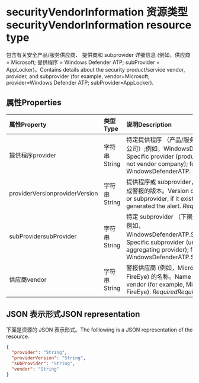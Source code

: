# <a name="securityvendorinformation-resource-type"></a><span data-ttu-id="86d65-101">securityVendorInformation 资源类型</span><span class="sxs-lookup"><span data-stu-id="86d65-101">securityVendorInformation resource type</span></span>

<span data-ttu-id="86d65-102">包含有关安全产品/服务供应商、 提供商和 subprovider 详细信息 (例如，供应商 = Microsoft; 提供程序 = Windows Defender ATP; subProvider = AppLocker)。</span><span class="sxs-lookup"><span data-stu-id="86d65-102">Contains details about the security product/service vendor, provider, and subprovider (for example, vendor=Microsoft; provider=Windows Defender ATP; subProvider=AppLocker).</span></span>

## <a name="properties"></a><span data-ttu-id="86d65-103">属性</span><span class="sxs-lookup"><span data-stu-id="86d65-103">Properties</span></span>

| <span data-ttu-id="86d65-104">属性</span><span class="sxs-lookup"><span data-stu-id="86d65-104">Property</span></span>   | <span data-ttu-id="86d65-105">类型</span><span class="sxs-lookup"><span data-stu-id="86d65-105">Type</span></span>|<span data-ttu-id="86d65-106">说明</span><span class="sxs-lookup"><span data-stu-id="86d65-106">Description</span></span>|
|:---------------|:--------|:----------|
|<span data-ttu-id="86d65-107">提供程序</span><span class="sxs-lookup"><span data-stu-id="86d65-107">provider</span></span> |<span data-ttu-id="86d65-108">字符串</span><span class="sxs-lookup"><span data-stu-id="86d65-108">String</span></span>|<span data-ttu-id="86d65-109">特定提供程序 （产品/服务 — 不供应商公司）;例如，WindowsDefenderATP。</span><span class="sxs-lookup"><span data-stu-id="86d65-109">Specific provider (product/service - not vendor company); for example, WindowsDefenderATP.</span></span>|
|<span data-ttu-id="86d65-110">providerVersion</span><span class="sxs-lookup"><span data-stu-id="86d65-110">providerVersion</span></span>|<span data-ttu-id="86d65-111">字符串</span><span class="sxs-lookup"><span data-stu-id="86d65-111">String</span></span>|<span data-ttu-id="86d65-112">提供程序或 subprovider，如果存在，生成警报的版本。</span><span class="sxs-lookup"><span data-stu-id="86d65-112">Version of the provider or subprovider, if it exists, that generated the alert.</span></span> <span data-ttu-id="86d65-113">*Required*</span><span class="sxs-lookup"><span data-stu-id="86d65-113">*Required*</span></span>|
|<span data-ttu-id="86d65-114">subProvider</span><span class="sxs-lookup"><span data-stu-id="86d65-114">subProvider</span></span>|<span data-ttu-id="86d65-115">字符串</span><span class="sxs-lookup"><span data-stu-id="86d65-115">String</span></span>|<span data-ttu-id="86d65-116">特定 subprovider （下聚合提供程序）;例如，WindowsDefenderATP.SmartScreen。</span><span class="sxs-lookup"><span data-stu-id="86d65-116">Specific subprovider (under aggregating provider); for example, WindowsDefenderATP.SmartScreen.</span></span>|
|<span data-ttu-id="86d65-117">供应商</span><span class="sxs-lookup"><span data-stu-id="86d65-117">vendor</span></span> |<span data-ttu-id="86d65-118">字符串</span><span class="sxs-lookup"><span data-stu-id="86d65-118">String</span></span>|<span data-ttu-id="86d65-119">警报供应商 (例如，Microsoft，Dell FireEye) 的名称。</span><span class="sxs-lookup"><span data-stu-id="86d65-119">Name of the alert vendor (for example, Microsoft, Dell, FireEye).</span></span> <span data-ttu-id="86d65-120">*Required*</span><span class="sxs-lookup"><span data-stu-id="86d65-120">*Required*</span></span>|


## <a name="json-representation"></a><span data-ttu-id="86d65-121">JSON 表示形式</span><span class="sxs-lookup"><span data-stu-id="86d65-121">JSON representation</span></span>

<span data-ttu-id="86d65-122">下面是资源的 JSON 表示形式。</span><span class="sxs-lookup"><span data-stu-id="86d65-122">The folllowing is a JSON representation of the resource.</span></span>
<!-- {
  "blockType": "resource",
  "optionalProperties": [

  ],
  "@odata.type": "microsoft.graph.securityVendorInformation"
}-->

```json
{
  "provider": "String",
  "providerVersion": "String",
  "subProvider": "String",
  "vendor": "String"
}

```

<!-- uuid: 8fcb5dbc-d5aa-4681-8e31-b001d5168d79
2015-10-25 14:57:30 UTC -->
<!-- {
  "type": "#page.annotation",
  "description": "securityVendorInformation resource",
  "keywords": "",
  "section": "documentation",
  "tocPath": ""
}-->
